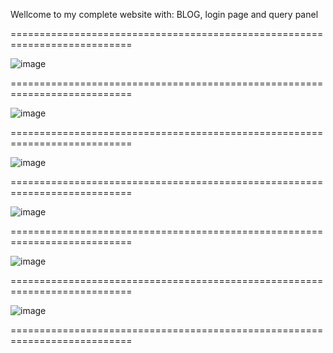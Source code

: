 Wellcome to my complete website with: BLOG, login page and query panel

===========================================================================

![image](https://github.com/user-attachments/assets/a0d6758a-d092-4ab4-b136-43a89a8ed543)

===========================================================================

![image](https://github.com/user-attachments/assets/0774d88b-6381-4848-92d7-b45b46021266)

===========================================================================

![image](https://github.com/user-attachments/assets/e8ea94cd-f2e1-49a0-b584-48274084a8df)

===========================================================================

![image](https://github.com/user-attachments/assets/7792e160-9b73-4f74-93e3-d076ea4edbff)

===========================================================================

![image](https://github.com/user-attachments/assets/8af29845-7869-4586-acef-7c46bb5a800e)

===========================================================================

![image](https://github.com/user-attachments/assets/fe9aed26-6e5b-49df-bd00-2fcba3ab5e93)

===========================================================================